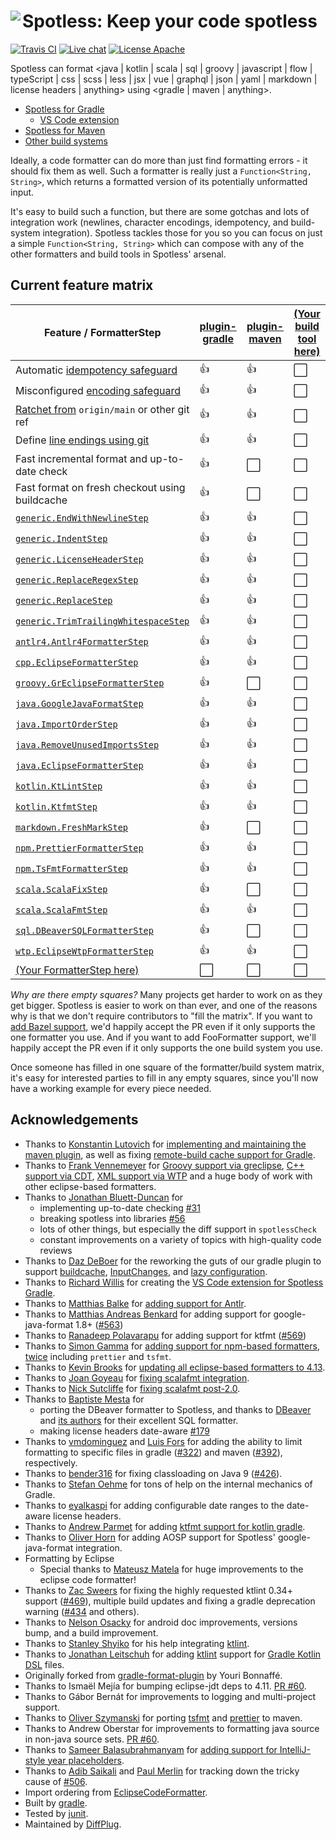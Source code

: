 # <img align="left" src="_images/spotless_logo.png"> Spotless: Keep your code spotless

<!---freshmark shields
output = [
  link(image('Travis CI', 'https://travis-ci.org/{{org}}/{{name}}.svg?branch=main'), 'https://travis-ci.org/{{org}}/{{name}}'),
  link(shield('Live chat', 'gitter', 'chat', 'brightgreen'), 'https://gitter.im/{{org}}/{{name}}'),
  link(shield('License Apache', 'license', 'apache', 'brightgreen'), 'https://tldrlegal.com/license/apache-license-2.0-(apache-2.0)')
  ].join('\n');
-->
[![Travis CI](https://travis-ci.org/diffplug/spotless.svg?branch=main)](https://travis-ci.org/diffplug/spotless)
[![Live chat](https://img.shields.io/badge/gitter-chat-brightgreen.svg)](https://gitter.im/diffplug/spotless)
[![License Apache](https://img.shields.io/badge/license-apache-brightgreen.svg)](https://tldrlegal.com/license/apache-license-2.0-(apache-2.0))
<!---freshmark /shields -->

Spotless can format &lt;java | kotlin | scala | sql | groovy | javascript | flow | typeScript | css | scss | less | jsx | vue | graphql | json | yaml | markdown | license headers | anything> using &lt;gradle | maven | anything>.

- [Spotless for Gradle](plugin-gradle)
  - [VS Code extension](https://marketplace.visualstudio.com/items?itemName=richardwillis.vscode-spotless-gradle)
- [Spotless for Maven](plugin-maven)
- [Other build systems](CONTRIBUTING.md#how-to-add-a-new-plugin-for-a-build-system)

Ideally, a code formatter can do more than just find formatting errors - it should fix them as well. Such a formatter is really just a `Function<String, String>`, which returns a formatted version of its potentially unformatted input.

It's easy to build such a function, but there are some gotchas and lots of integration work (newlines, character encodings, idempotency, and build-system integration). Spotless tackles those for you so you can focus on just a simple `Function<String, String>` which can compose with any of the other formatters and build tools in Spotless' arsenal.

## Current feature matrix

<!---freshmark matrix
function lib(className)   { return '| [`' + className + '`](lib/src/main/java/com/diffplug/spotless/' + className.replace('.', '/') + '.java) | ' }
function extra(className) { return '| [`' + className + '`](lib-extra/src/main/java/com/diffplug/spotless/extra/' + className.replace('.', '/') + '.java) | ' }

//                                               | GRADLE        | MAVEN        | (new)   |
output = [
'| Feature / FormatterStep                       | [plugin-gradle](plugin-gradle/README.md) | [plugin-maven](plugin-maven/README.md) | [(Your build tool here)](CONTRIBUTING.md#how-to-add-a-new-plugin-for-a-build-system) |',
'| --------------------------------------------- | ------------- | ------------ | --------|',
'| Automatic [idempotency safeguard](PADDEDCELL.md) | {{yes}}    | {{yes}}      | {{no}}  |',
'| Misconfigured [encoding safeguard](https://github.com/diffplug/spotless/blob/08340a11566cdf56ecf50dbd4d557ed84a70a502/testlib/src/test/java/com/diffplug/spotless/EncodingErrorMsgTest.java#L34-L38) | {{yes}}    | {{yes}}      | {{no}}  |',
'| [Ratchet from](https://github.com/diffplug/spotless/tree/main/plugin-gradle#ratchet) `origin/main` or other git ref | {{yes}}    | {{yes}}      | {{no}}  |',
'| Define [line endings using git](https://github.com/diffplug/spotless/tree/main/plugin-gradle#line-endings-and-encodings-invisible-stuff) | {{yes}}    | {{yes}}      | {{no}}  |',
'| Fast incremental format and up-to-date check   | {{yes}}      | {{no}}       | {{no}}  |',
'| Fast format on fresh checkout using buildcache | {{yes}}      | {{no}}       | {{no}}  |',
lib('generic.EndWithNewlineStep')                +'{{yes}}       | {{yes}}      | {{no}}  |',
lib('generic.IndentStep')                        +'{{yes}}       | {{yes}}      | {{no}}  |',
lib('generic.LicenseHeaderStep')                 +'{{yes}}       | {{yes}}      | {{no}}  |',
lib('generic.ReplaceRegexStep')                  +'{{yes}}       | {{yes}}      | {{no}}  |',
lib('generic.ReplaceStep')                       +'{{yes}}       | {{yes}}      | {{no}}  |',
lib('generic.TrimTrailingWhitespaceStep')        +'{{yes}}       | {{yes}}      | {{no}}  |',
lib('antlr4.Antlr4FormatterStep')                +'{{yes}}       | {{yes}}      | {{no}}  |',
extra('cpp.EclipseFormatterStep')                +'{{yes}}       | {{yes}}      | {{no}}  |',
extra('groovy.GrEclipseFormatterStep')           +'{{yes}}       | {{no}}       | {{no}}  |',
lib('java.GoogleJavaFormatStep')                 +'{{yes}}       | {{yes}}      | {{no}}  |',
lib('java.ImportOrderStep')                      +'{{yes}}       | {{yes}}      | {{no}}  |',
lib('java.RemoveUnusedImportsStep')              +'{{yes}}       | {{yes}}      | {{no}}  |',
extra('java.EclipseFormatterStep')               +'{{yes}}       | {{yes}}      | {{no}}  |',
lib('kotlin.KtLintStep')                         +'{{yes}}       | {{yes}}      | {{no}}  |',
lib('kotlin.KtfmtStep')                          +'{{yes}}       | {{yes}}      | {{no}}  |',
lib('markdown.FreshMarkStep')                    +'{{yes}}       | {{no}}       | {{no}}  |',
lib('npm.PrettierFormatterStep')                 +'{{yes}}       | {{yes}}      | {{no}}  |',
lib('npm.TsFmtFormatterStep')                    +'{{yes}}       | {{yes}}      | {{no}}  |',
lib('scala.ScalaFixStep')                        +'{{yes}}       | {{no}}       | {{no}}  |',
lib('scala.ScalaFmtStep')                        +'{{yes}}       | {{yes}}      | {{no}}  |',
lib('sql.DBeaverSQLFormatterStep')               +'{{yes}}       | {{no}}       | {{no}}  |',
extra('wtp.EclipseWtpFormatterStep')             +'{{yes}}       | {{yes}}      | {{no}}  |',
'| [(Your FormatterStep here)](CONTRIBUTING.md#how-to-add-a-new-formatterstep) | {{no}} | {{no}} | {{no}} |',
].join('\n');
-->
| Feature / FormatterStep                       | [plugin-gradle](plugin-gradle/README.md) | [plugin-maven](plugin-maven/README.md) | [(Your build tool here)](CONTRIBUTING.md#how-to-add-a-new-plugin-for-a-build-system) |
| --------------------------------------------- | ------------- | ------------ | --------|
| Automatic [idempotency safeguard](PADDEDCELL.md) | :+1:    | :+1:      | :white_large_square:  |
| Misconfigured [encoding safeguard](https://github.com/diffplug/spotless/blob/08340a11566cdf56ecf50dbd4d557ed84a70a502/testlib/src/test/java/com/diffplug/spotless/EncodingErrorMsgTest.java#L34-L38) | :+1:    | :+1:      | :white_large_square:  |
| [Ratchet from](https://github.com/diffplug/spotless/tree/main/plugin-gradle#ratchet) `origin/main` or other git ref | :+1:    | :+1:      | :white_large_square:  |
| Define [line endings using git](https://github.com/diffplug/spotless/tree/main/plugin-gradle#line-endings-and-encodings-invisible-stuff) | :+1:    | :+1:      | :white_large_square:  |
| Fast incremental format and up-to-date check   | :+1:      | :white_large_square:       | :white_large_square:  |
| Fast format on fresh checkout using buildcache | :+1:      | :white_large_square:       | :white_large_square:  |
| [`generic.EndWithNewlineStep`](lib/src/main/java/com/diffplug/spotless/generic/EndWithNewlineStep.java) | :+1:       | :+1:      | :white_large_square:  |
| [`generic.IndentStep`](lib/src/main/java/com/diffplug/spotless/generic/IndentStep.java) | :+1:       | :+1:      | :white_large_square:  |
| [`generic.LicenseHeaderStep`](lib/src/main/java/com/diffplug/spotless/generic/LicenseHeaderStep.java) | :+1:       | :+1:      | :white_large_square:  |
| [`generic.ReplaceRegexStep`](lib/src/main/java/com/diffplug/spotless/generic/ReplaceRegexStep.java) | :+1:       | :+1:      | :white_large_square:  |
| [`generic.ReplaceStep`](lib/src/main/java/com/diffplug/spotless/generic/ReplaceStep.java) | :+1:       | :+1:      | :white_large_square:  |
| [`generic.TrimTrailingWhitespaceStep`](lib/src/main/java/com/diffplug/spotless/generic/TrimTrailingWhitespaceStep.java) | :+1:       | :+1:      | :white_large_square:  |
| [`antlr4.Antlr4FormatterStep`](lib/src/main/java/com/diffplug/spotless/antlr4/Antlr4FormatterStep.java) | :+1:       | :+1:      | :white_large_square:  |
| [`cpp.EclipseFormatterStep`](lib-extra/src/main/java/com/diffplug/spotless/extra/cpp/EclipseFormatterStep.java) | :+1:       | :+1:      | :white_large_square:  |
| [`groovy.GrEclipseFormatterStep`](lib-extra/src/main/java/com/diffplug/spotless/extra/groovy/GrEclipseFormatterStep.java) | :+1:       | :white_large_square:       | :white_large_square:  |
| [`java.GoogleJavaFormatStep`](lib/src/main/java/com/diffplug/spotless/java/GoogleJavaFormatStep.java) | :+1:       | :+1:      | :white_large_square:  |
| [`java.ImportOrderStep`](lib/src/main/java/com/diffplug/spotless/java/ImportOrderStep.java) | :+1:       | :+1:      | :white_large_square:  |
| [`java.RemoveUnusedImportsStep`](lib/src/main/java/com/diffplug/spotless/java/RemoveUnusedImportsStep.java) | :+1:       | :+1:      | :white_large_square:  |
| [`java.EclipseFormatterStep`](lib-extra/src/main/java/com/diffplug/spotless/extra/java/EclipseFormatterStep.java) | :+1:       | :+1:      | :white_large_square:  |
| [`kotlin.KtLintStep`](lib/src/main/java/com/diffplug/spotless/kotlin/KtLintStep.java) | :+1:       | :+1:      | :white_large_square:  |
| [`kotlin.KtfmtStep`](lib/src/main/java/com/diffplug/spotless/kotlin/KtfmtStep.java) | :+1:       | :+1:      | :white_large_square:  |
| [`markdown.FreshMarkStep`](lib/src/main/java/com/diffplug/spotless/markdown/FreshMarkStep.java) | :+1:       | :white_large_square:       | :white_large_square:  |
| [`npm.PrettierFormatterStep`](lib/src/main/java/com/diffplug/spotless/npm/PrettierFormatterStep.java) | :+1:       | :+1:       | :white_large_square:  |
| [`npm.TsFmtFormatterStep`](lib/src/main/java/com/diffplug/spotless/npm/TsFmtFormatterStep.java) | :+1:       | :+1:       | :white_large_square:  |
| [`scala.ScalaFixStep`](lib/src/main/java/com/diffplug/spotless/scala/ScalaFixStep.java) | :+1:       | :white_large_square:       | :white_large_square:  |
| [`scala.ScalaFmtStep`](lib/src/main/java/com/diffplug/spotless/scala/ScalaFmtStep.java) | :+1:       | :+1:       | :white_large_square:  |
| [`sql.DBeaverSQLFormatterStep`](lib/src/main/java/com/diffplug/spotless/sql/DBeaverSQLFormatterStep.java) | :+1:       | :white_large_square:       | :white_large_square:  |
| [`wtp.EclipseWtpFormatterStep`](lib-extra/src/main/java/com/diffplug/spotless/extra/wtp/EclipseWtpFormatterStep.java) | :+1:       | :+1:      | :white_large_square:  |
| [(Your FormatterStep here)](CONTRIBUTING.md#how-to-add-a-new-formatterstep) | :white_large_square: | :white_large_square: | :white_large_square: |
<!---freshmark /matrix -->

*Why are there empty squares?* Many projects get harder to work on as they get bigger. Spotless is easier to work on than ever, and one of the reasons why is that we don't require contributors to "fill the matrix". If you want to [add Bazel support](https://github.com/diffplug/spotless/issues/76), we'd happily accept the PR even if it only supports the one formatter you use. And if you want to add FooFormatter support, we'll happily accept the PR even if it only supports the one build system you use.

Once someone has filled in one square of the formatter/build system matrix, it's easy for interested parties to fill in any empty squares, since you'll now have a working example for every piece needed.

## Acknowledgements

- Thanks to [Konstantin Lutovich](https://github.com/lutovich) for [implementing and maintaining the maven plugin](https://github.com/diffplug/spotless/pull/188), as well as fixing [remote-build cache support for Gradle](https://github.com/diffplug/spotless/pull/571).
- Thanks to [Frank Vennemeyer](https://github.com/fvgh) for [Groovy support via greclipse](https://github.com/diffplug/spotless/issues/13), [C++ support via CDT](https://github.com/diffplug/spotless/issues/232), [XML support via WTP](https://github.com/diffplug/spotless/pull/241) and a huge body of work with other eclipse-based formatters.
- Thanks to [Jonathan Bluett-Duncan](https://github.com/jbduncan) for
  - implementing up-to-date checking [#31](https://github.com/diffplug/spotless/issues/31)
  - breaking spotless into libraries [#56](https://github.com/diffplug/spotless/issues/56)
  - lots of other things, but especially the diff support in `spotlessCheck`
  - constant improvements on a variety of topics with high-quality code reviews
- Thanks to [Daz DeBoer](https://github.com/bigdaz) for the reworking the guts of our gradle plugin to support [buildcache](https://github.com/diffplug/spotless/pull/576), [InputChanges](https://github.com/diffplug/spotless/pull/607), and [lazy configuration](https://github.com/diffplug/spotless/pull/617).
- Thanks to [Richard Willis](https://github.com/badsyntax) for creating the [VS Code extension for Spotless Gradle](https://marketplace.visualstudio.com/items?itemName=richardwillis.vscode-spotless-gradle).
- Thanks to [Matthias Balke](https://github.com/matthiasbalke) for [adding support for Antlr](https://github.com/diffplug/spotless/pull/328).
- Thanks to [Matthias Andreas Benkard](https://github.com/benkard) for adding support for google-java-format 1.8+ ([#563](https://github.com/diffplug/spotless/pull/563))
- Thanks to [Ranadeep Polavarapu](https://github.com/RanadeepPolavarapu) for adding support for ktfmt ([#569](https://github.com/diffplug/spotless/pull/569))
- Thanks to [Simon Gamma](https://github.com/simschla) for [adding support for npm-based formatters](https://github.com/diffplug/spotless/pull/283), [twice](https://github.com/diffplug/spotless/pull/606) including `prettier` and `tsfmt`.
- Thanks to [Kevin Brooks](https://github.com/k-brooks) for [updating all eclipse-based formatters to 4.13](https://github.com/diffplug/spotless/pull/482).
- Thanks to [Joan Goyeau](https://github.com/joan38) for [fixing scalafmt integration](https://github.com/diffplug/spotless/pull/260).
- Thanks to [Nick Sutcliffe](https://github.com/nsutcliffe) for [fixing scalafmt post-2.0](https://github.com/diffplug/spotless/pull/416).
- Thanks to [Baptiste Mesta](https://github.com/baptistemesta) for
  - porting the DBeaver formatter to Spotless, and thanks to [DBeaver](https://dbeaver.jkiss.org/) and [its authors](https://github.com/serge-rider/dbeaver/graphs/contributors) for their excellent SQL formatter.
  - making license headers date-aware [#179](https://github.com/diffplug/spotless/pull/179)
- Thanks to [vmdominguez](https://github.com/vmdominguez) and [Luis Fors](https://github.com/luis-fors-cb) for adding the ability to limit formatting to specific files in gradle ([#322](https://github.com/diffplug/spotless/pull/322)) and maven ([#392](https://github.com/diffplug/spotless/pull/392)), respectively.
- Thanks to [bender316](https://github.com/bender316) for fixing classloading on Java 9 ([#426](https://github.com/diffplug/spotless/pull/426)).
- Thanks to [Stefan Oehme](https://github.com/oehme) for tons of help on the internal mechanics of Gradle.
- Thanks to [eyalkaspi](https://github.com/eyalkaspi) for adding configurable date ranges to the date-aware license headers.
- Thanks to [Andrew Parmet](https://github.com/andrewparmet) for adding [ktfmt support for kotlin gradle](https://github.com/diffplug/spotless/pull/583).
- Thanks to [Oliver Horn](https://github.com/ohorn) for adding AOSP support for Spotless' google-java-format integration.
- Formatting by Eclipse
  - Special thanks to [Mateusz Matela](https://waynebeaton.wordpress.com/2015/03/15/great-fixes-for-mars-winners-part-i/) for huge improvements to the eclipse code formatter!
- Thanks to [Zac Sweers](https://github.com/ZacSweers) for fixing the highly requested ktlint 0.34+ support ([#469](https://github.com/diffplug/spotless/pull/469)), multiple build updates and fixing a gradle deprecation warning ([#434](https://github.com/diffplug/spotless/pull/434) and others).
- Thanks to [Nelson Osacky](https://github.com/runningcode) for android doc improvements, versions bump, and a build improvement.
- Thanks to [Stanley Shyiko](https://github.com/shyiko) for his help integrating [ktlint](https://github.com/shyiko/ktlint).
- Thanks to [Jonathan Leitschuh](https://github.com/JLLeitschuh) for adding [ktlint](https://github.com/shyiko/ktlint) support for [Gradle Kotlin DSL](https://github.com/gradle/kotlin-dsl) files.
- Originally forked from [gradle-format-plugin](https://github.com/youribonnaffe/gradle-format-plugin) by Youri Bonnaffé.
- Thanks to Ismaël Mejía for bumping eclipse-jdt deps to 4.11. [PR #60](https://github.com/diffplug/spotless/issues/381).
- Thanks to Gábor Bernát for improvements to logging and multi-project support.
- Thanks to [Oliver Szymanski](https://github.com/source-knights) for porting [tsfmt](https://github.com/diffplug/spotless/pull/553) and [prettier](https://github.com/diffplug/spotless/pull/555) to maven.
- Thanks to Andrew Oberstar for improvements to formatting java source in non-java source sets. [PR #60](https://github.com/diffplug/spotless/pull/60).
- Thanks to [Sameer Balasubrahmanyam](https://github.com/sameer-b) for [adding support for IntelliJ-style year placeholders](https://github.com/diffplug/spotless/pull/542).
- Thanks to [Adib Saikali](https://github.com/asaikali) and [Paul Merlin](https://github.com/eskatos) for tracking down the tricky cause of [#506](https://github.com/diffplug/spotless/issues/506).
- Import ordering from [EclipseCodeFormatter](https://github.com/krasa/EclipseCodeFormatter).
- Built by [gradle](https://gradle.org/).
- Tested by [junit](https://junit.org/).
- Maintained by [DiffPlug](https://www.diffplug.com/).
